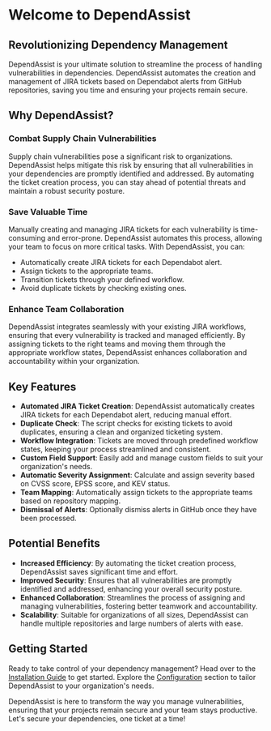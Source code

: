 # Welcome to DependAssist

## Revolutionizing Dependency Management

DependAssist is your ultimate solution to streamline the process of handling vulnerabilities in dependencies. DependAssist automates the creation and management of JIRA tickets based on Dependabot alerts from GitHub repositories, saving you time and ensuring your projects remain secure.

## Why DependAssist?

### Combat Supply Chain Vulnerabilities

Supply chain vulnerabilities pose a significant risk to organizations. DependAssist helps mitigate this risk by ensuring that all vulnerabilities in your dependencies are promptly identified and addressed. By automating the ticket creation process, you can stay ahead of potential threats and maintain a robust security posture.

### Save Valuable Time

Manually creating and managing JIRA tickets for each vulnerability is time-consuming and error-prone. DependAssist automates this process, allowing your team to focus on more critical tasks. With DependAssist, you can:

- Automatically create JIRA tickets for each Dependabot alert.
- Assign tickets to the appropriate teams.
- Transition tickets through your defined workflow.
- Avoid duplicate tickets by checking existing ones.

### Enhance Team Collaboration

DependAssist integrates seamlessly with your existing JIRA workflows, ensuring that every vulnerability is tracked and managed efficiently. By assigning tickets to the right teams and moving them through the appropriate workflow states, DependAssist enhances collaboration and accountability within your organization.

## Key Features

- **Automated JIRA Ticket Creation**: DependAssist automatically creates JIRA tickets for each Dependabot alert, reducing manual effort.
- **Duplicate Check**: The script checks for existing tickets to avoid duplicates, ensuring a clean and organized ticketing system.
- **Workflow Integration**: Tickets are moved through predefined workflow states, keeping your process streamlined and consistent.
- **Custom Field Support**: Easily add and manage custom fields to suit your organization's needs.
- **Automatic Severity Assignment**: Calculate and assign severity based on CVSS score, EPSS score, and KEV status.
- **Team Mapping**: Automatically assign tickets to the appropriate teams based on repository mapping.
- **Dismissal of Alerts**: Optionally dismiss alerts in GitHub once they have been processed.

## Potential Benefits

- **Increased Efficiency**: By automating the ticket creation process, DependAssist saves significant time and effort.
- **Improved Security**: Ensures that all vulnerabilities are promptly identified and addressed, enhancing your overall security posture.
- **Enhanced Collaboration**: Streamlines the process of assigning and managing vulnerabilities, fostering better teamwork and accountability.
- **Scalability**: Suitable for organizations of all sizes, DependAssist can handle multiple repositories and large numbers of alerts with ease.

## Getting Started

Ready to take control of your dependency management? Head over to the [Installation Guide](Installation.md) to get started. Explore the [Configuration](Advanced_configuration.md) section to tailor DependAssist to your organization's needs.

DependAssist is here to transform the way you manage vulnerabilities, ensuring that your projects remain secure and your team stays productive. Let's secure your dependencies, one ticket at a time!
